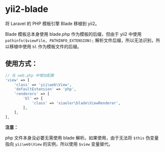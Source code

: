 # yii2-blade

将 Laravel 的 PHP 模板引擎 Blade 移植到 yii2。

Blade 模板总本身使用 blade.php 作为模板的后缀，但由于 yii2 中使用 `pathinfo($viewFile, PATHINFO_EXTENSION);` 解析文件后缀，所以无法识别，所以移植中使用 `bl` 作为模板文件的后缀。

## 使用方式：

``` php
// 在 web.php 中增加配置
'view' => [
    'class' => 'yii\web\View',
    'defaultExtension' => 'php',
    'renderers' => [
        'bl' => [
            'class' => 'xiaoler\blade\ViewRenderer',
        ],
    ],
],
```

**注意：**

php 文件本身没必要无需使用 blade 解析。如果使用，由于无法将 `$this` 伪变量指向 `yii\web\View` 的实例，所以使用 `$view` 变量替代。
